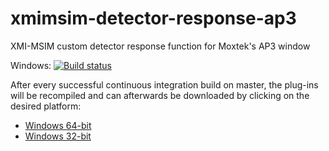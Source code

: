 # xmimsim-detector-response-ap3
XMI-MSIM custom detector response function for Moxtek's AP3 window

Windows: [![Build status](https://ci.appveyor.com/api/projects/status/adn4ya0y7guccj14/branch/master?svg=true)](https://ci.appveyor.com/project/tschoonj/xmimsim-detector-response-ap3/branch/master)

After every successful continuous integration build on master, the plug-ins will be recompiled and can afterwards be downloaded by clicking on the desired platform:
- [Windows 64-bit](https://s3.amazonaws.com/xmimsim-detector-response-ap3/xmimsim-detector-response-ap3-win-x86_64.zip)
- [Windows 32-bit](https://s3.amazonaws.com/xmimsim-detector-response-ap3/xmimsim-detector-response-ap3-win-i686.zip)
